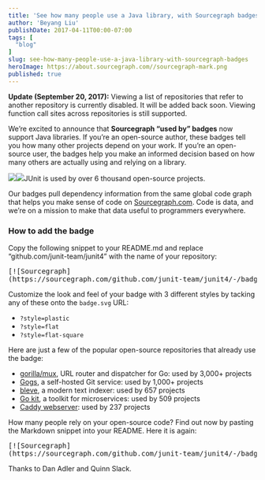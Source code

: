 ```yaml
---
title: 'See how many people use a Java library, with Sourcegraph badges'
author: 'Beyang Liu'
publishDate: 2017-04-11T00:00-07:00
tags: [
  "blog"
]
slug: see-how-many-people-use-a-java-library-with-sourcegraph-badges
heroImage: https://about.sourcegraph.com//sourcegraph-mark.png
published: true
---
```



**Update (September 20, 2017):** Viewing a list of repositories that refer to another repository is currently disabled. It will be added back soon. Viewing function call sites across repositories is still supported.

We’re excited to announce that **Sourcegraph “used by” badges** now support Java libraries. If you’re an open-source author, these badges tell you how many other projects depend on your work. If you’re an open-source user, the badges help you make an informed decision based on how many others are actually using and relying on a library.

![](https://cdn-images-1.medium.com/max/800/1*d3pUuXjGPHqmW_Sz69Y19A.png)[![](https://cdn-images-1.medium.com/max/800/1*1dziZxK--_T9DmzYdGIIIA.png)](https://sourcegraph.com/github.com/junit-team/junit@cebbf5e15725b4dc247ac0557f6fa63f475b15af/-/blob/src/main/java/org/junit/Test.java#L66:19-66:23)JUnit is used by over 6 thousand open-source projects.

Our badges pull dependency information from the same global code graph that helps you make sense of code on [Sourcegraph.com](https://sourcegraph.com). Code is data, and we’re on a mission to make that data useful to programmers everywhere.

### How to add the badge

Copy the following snippet to your README.md and replace “github.com/junit-team/junit4” with the name of your repository:

<pre name="9547" id="9547" class="graf graf--pre graf-after--p">[![Sourcegraph]
(https://sourcegraph.com/github.com/junit-team/junit4/-/badge.svg)](https://sourcegraph.com/github.com/junit-team/junit4?badge)</pre>

Customize the look and feel of your badge with 3 different styles by tacking any of these onto the `badge.svg` URL:

*   `?style=plastic`
*   `?style=flat`
*   `?style=flat-square`

Here are just a few of the popular open-source repositories that already use the badge:

*   [gorilla/mux](https://github.com/gorilla/mux#readme), URL router and dispatcher for Go: used by 3,000+ projects
*   [Gogs](https://github.com/gogits/gogs#readme), a self-hosted Git service: used by 1,000+ projects
*   [bleve](https://github.com/blevesearch/bleve#readme), a modern text indexer: used by 657 projects
*   [Go kit](https://github.com/go-kit/kit#readme), a toolkit for microservices: used by 509 projects
*   [Caddy webserver](https://github.com/mholt/caddy#readme): used by 237 projects

How many people rely on your open-source code? Find out now by pasting the Markdown snippet into your README. Here it is again:

<pre name="af89" id="af89" class="graf graf--pre graf-after--p graf--trailing">[![Sourcegraph]
(https://sourcegraph.com/github.com/junit-team/junit4/-/badge.svg)](https://sourcegraph.com/github.com/junit-team/junit4?badge)</pre>

<div class="thanks">
  Thanks to Dan Adler and Quinn Slack.
</div>
